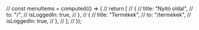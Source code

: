 <template>
  <body colore-scheme="isDark ? 'dark' : 'light' ">
    <nav class="navbar navbar-expand-lg navbar-light bg-light">
      <div class="container">
        <button class="navbar-toggler" type="button" data-bs-toggle="collapse" data-bs-target="#navbarNavDropdown"
          aria-controls="navbarNavDropdown" aria-expanded="false" aria-label="Toggle navigation">
          <span class="navbar-toggler-icon"></span>
        </button>
        <div class="collapse navbar-collapse" id="navbarNavDropdown">
          <div class="navbar-nav col-md-6">
            <ul class="navbar-nav me-auto mb-2 mb-lg-0">
              <div v-for="menu in menuItems">
                <li class="nav-item" v-if="menu.isLoggedIn">
                  <router-link class="nav-link" :to="menu.to">{{
                    menu.title
                  }}</router-link>
                </li>
              </div>
            </ul>
          </div>
        </div>
        <div class="navbar-nav col-md-6">
          <ul class="navbar-nav ms-auto mb-2 mb-lg-0">
            <li class="nav-item" v-if="!status.loggedIn">
              <div class="dropdown">
                <a id="navbarDropdown" role="button" data-bs-toggle="dropdown" aria-expanded="false"><ion-icon
                    class="icon" name="person-outline"></ion-icon></a>
                <ul class="dropdown-menu" aria-labelledby="navbarDropdown">
                  <li>
                    <router-link class="dropdown-item" to="/bejelentkezes">Bejelentkezés</router-link>
                  </li>
                  <li>
                    <router-link class="dropdown-item" to="/regisztracio">Regisztráció</router-link>
                  </li>
                </ul>
                <router-link class="router-link" to="/cart"><ion-icon class="icon" name="cart-outline"></ion-icon>({{
                  data.countCartItems }})</router-link>
              </div>
            </li>
            
            
            <div v-if="status.loggedIn">
              <li class="nav-item" v-if="status.loggedIn">
                <a class="nav-link" href="#" @click="onLogout">Kijelentkezés</a>
              </li>
            </div>
          </ul>
        </div>
      </div>
    </nav>
  </body>
</template>


// const menuItems = computed(() => {
//   return [
//     {
//       title: "Nyitó oldal",
//       to: "/",
//       isLoggedIn: true,
//     },
//     {
//       title: "Termékek",
//       to: "/termekek",
//       isLoggedIn: true,
//     },
//   ];
// });